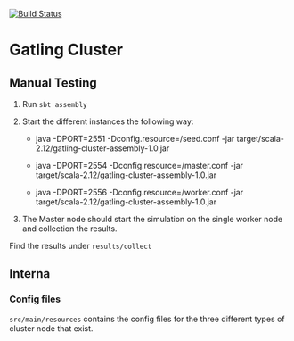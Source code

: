 [![Build Status](https://travis-ci.org/rbraeunlich/gatling-cluster.svg?branch=master)](https://travis-ci.org/rbraeunlich/gatling-cluster)

# Gatling Cluster

## Manual Testing

1. Run `sbt assembly`
2. Start the different instances the following way:

    * java -DPORT=2551 -Dconfig.resource=/seed.conf -jar target/scala-2.12/gatling-cluster-assembly-1.0.jar

    * java -DPORT=2554 -Dconfig.resource=/master.conf -jar target/scala-2.12/gatling-cluster-assembly-1.0.jar

    * java -DPORT=2556 -Dconfig.resource=/worker.conf -jar target/scala-2.12/gatling-cluster-assembly-1.0.jar
    
3. The Master node should start the simulation on the single worker node and collection the results.

Find the results under `results/collect`

## Interna

### Config files

`src/main/resources` contains the config files for the three different types of cluster node that exist.